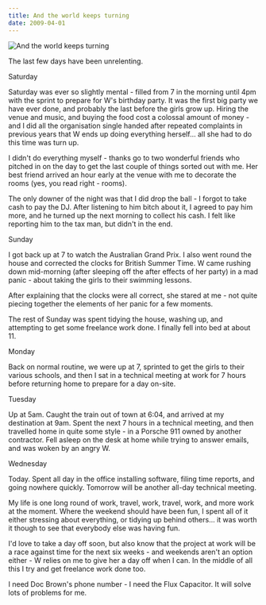 ```yaml
---
title: And the world keeps turning
date: 2009-04-01
---
```


![And the world keeps turning](https://source.unsplash.com/di8ognBauG0/1600x900)

The last few days have been unrelenting.

Saturday

Saturday was ever so slightly mental - filled from 7 in the morning until 4pm with the sprint to prepare for W's birthday party. It was the first big party we have ever done, and probably the last before the girls grow up. Hiring the venue and music, and buying the food cost a colossal amount of money - and I did all the organisation single handed after repeated complaints in previous years that W ends up doing everything herself... all she had to do this time was turn up.

I didn't do everything myself - thanks go to two wonderful friends who pitched in on the day to get the last couple of things sorted out with me. Her best friend arrived an hour early at the venue with me to decorate the rooms (yes, you read right - rooms).

The only downer of the night was that I did drop the ball - I forgot to take cash to pay the DJ. After listening to him bitch about it, I agreed to pay him more, and he turned up the next morning to collect his cash. I felt like reporting him to the tax man, but didn't in the end.

Sunday

I got back up at 7 to watch the Australian Grand Prix. I also went round the house and corrected the clocks for British Summer Time. W came rushing down mid-morning (after sleeping off the after effects of her party) in a mad panic - about taking the girls to their swimming lessons.

After explaining that the clocks were all correct, she stared at me - not quite piecing together the elements of her panic for a few moments.

The rest of Sunday was spent tidying the house, washing up, and attempting to get some freelance work done. I finally fell into bed at about 11.

Monday

Back on normal routine, we were up at 7, sprinted to get the girls to their various schools, and then I sat in a technical meeting at work for 7 hours before returning home to prepare for a day on-site.

Tuesday

Up at 5am. Caught the train out of town at 6:04, and arrived at my destination at 9am. Spent the next 7 hours in a technical meeting, and then travelled home in quite some style - in a Porsche 911 owned by another contractor. Fell asleep on the desk at home while trying to answer emails, and was woken by an angry W.

Wednesday

Today. Spent all day in the office installing software, filing time reports, and going nowhere quickly. Tomorrow will be another all-day technical meeting.

My life is one long round of work, travel, work, travel, work, and more work at the moment. Where the weekend should have been fun, I spent all of it either stressing about everything, or tidying up behind others... it was worth it though to see that everybody else was having fun.

I'd love to take a day off soon, but also know that the project at work will be a race against time for the next six weeks - and weekends aren't an option either - W relies on me to give her a day off when I can. In the middle of all this I try and get freelance work done too.

I need Doc Brown's phone number - I need the Flux Capacitor. It will solve lots of problems for me.